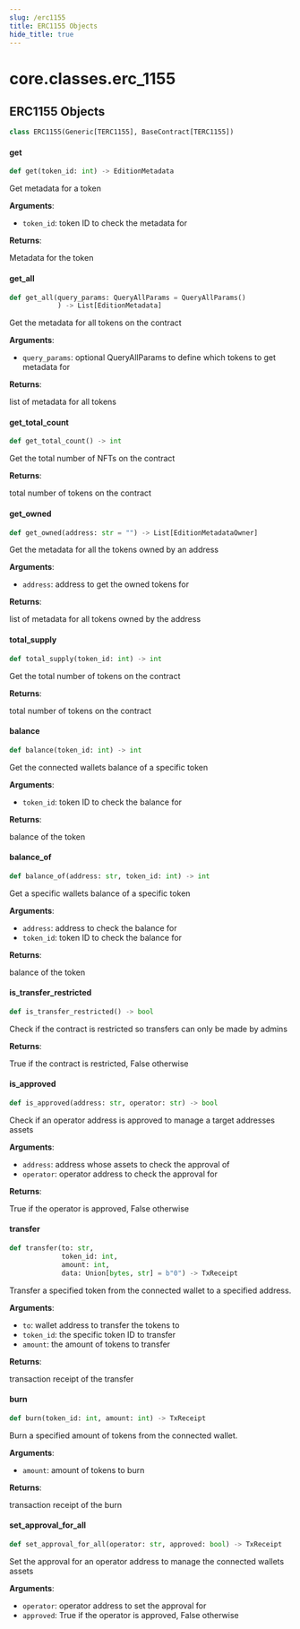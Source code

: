 ```yaml
---
slug: /erc1155
title: ERC1155 Objects
hide_title: true
---
```

<a id="core.classes.erc_1155"></a>

# core.classes.erc\_1155

<a id="core.classes.erc_1155.ERC1155"></a>

## ERC1155 Objects

```python
class ERC1155(Generic[TERC1155], BaseContract[TERC1155])
```

<a id="core.classes.erc_1155.ERC1155.get"></a>

#### get

```python
def get(token_id: int) -> EditionMetadata
```

Get metadata for a token

**Arguments**:

- `token_id`: token ID to check the metadata for

**Returns**:

Metadata for the token

<a id="core.classes.erc_1155.ERC1155.get_all"></a>

#### get\_all

```python
def get_all(query_params: QueryAllParams = QueryAllParams()
            ) -> List[EditionMetadata]
```

Get the metadata for all tokens on the contract

**Arguments**:

- `query_params`: optional QueryAllParams to define which tokens to get metadata for

**Returns**:

list of metadata for all tokens

<a id="core.classes.erc_1155.ERC1155.get_total_count"></a>

#### get\_total\_count

```python
def get_total_count() -> int
```

Get the total number of NFTs on the contract

**Returns**:

total number of tokens on the contract

<a id="core.classes.erc_1155.ERC1155.get_owned"></a>

#### get\_owned

```python
def get_owned(address: str = "") -> List[EditionMetadataOwner]
```

Get the metadata for all the tokens owned by an address

**Arguments**:

- `address`: address to get the owned tokens for

**Returns**:

list of metadata for all tokens owned by the address

<a id="core.classes.erc_1155.ERC1155.total_supply"></a>

#### total\_supply

```python
def total_supply(token_id: int) -> int
```

Get the total number of tokens on the contract

**Returns**:

total number of tokens on the contract

<a id="core.classes.erc_1155.ERC1155.balance"></a>

#### balance

```python
def balance(token_id: int) -> int
```

Get the connected wallets balance of a specific token

**Arguments**:

- `token_id`: token ID to check the balance for

**Returns**:

balance of the token

<a id="core.classes.erc_1155.ERC1155.balance_of"></a>

#### balance\_of

```python
def balance_of(address: str, token_id: int) -> int
```

Get a specific wallets balance of a specific token

**Arguments**:

- `address`: address to check the balance for
- `token_id`: token ID to check the balance for

**Returns**:

balance of the token

<a id="core.classes.erc_1155.ERC1155.is_transfer_restricted"></a>

#### is\_transfer\_restricted

```python
def is_transfer_restricted() -> bool
```

Check if the contract is restricted so transfers can only be made by admins

**Returns**:

True if the contract is restricted, False otherwise

<a id="core.classes.erc_1155.ERC1155.is_approved"></a>

#### is\_approved

```python
def is_approved(address: str, operator: str) -> bool
```

Check if an operator address is approved to manage a target addresses assets

**Arguments**:

- `address`: address whose assets to check the approval of
- `operator`: operator address to check the approval for

**Returns**:

True if the operator is approved, False otherwise

<a id="core.classes.erc_1155.ERC1155.transfer"></a>

#### transfer

```python
def transfer(to: str,
             token_id: int,
             amount: int,
             data: Union[bytes, str] = b"0") -> TxReceipt
```

Transfer a specified token from the connected wallet to a specified address.

**Arguments**:

- `to`: wallet address to transfer the tokens to
- `token_id`: the specific token ID to transfer
- `amount`: the amount of tokens to transfer

**Returns**:

transaction receipt of the transfer

<a id="core.classes.erc_1155.ERC1155.burn"></a>

#### burn

```python
def burn(token_id: int, amount: int) -> TxReceipt
```

Burn a specified amount of tokens from the connected wallet.

**Arguments**:

- `amount`: amount of tokens to burn

**Returns**:

transaction receipt of the burn

<a id="core.classes.erc_1155.ERC1155.set_approval_for_all"></a>

#### set\_approval\_for\_all

```python
def set_approval_for_all(operator: str, approved: bool) -> TxReceipt
```

Set the approval for an operator address to manage the connected wallets assets

**Arguments**:

- `operator`: operator address to set the approval for
- `approved`: True if the operator is approved, False otherwise
